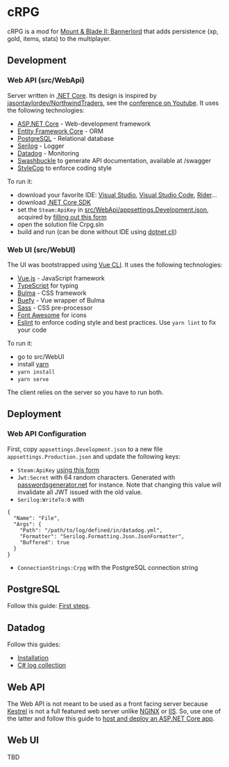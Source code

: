 # cRPG

cRPG is a mod for [Mount & Blade II: Bannerlord](https://store.steampowered.com/app/261550/Mount__Blade_II_Bannerlord)
that adds persistence (xp, gold, items, stats) to the multiplayer.

## Development

### Web API (src/WebApi)

Server written in [.NET Core](https://dotnet.microsoft.com). Its design is inspired by
[jasontaylordev/NorthwindTraders](https://github.com/jasontaylordev/NorthwindTraders), see the
[conference on Youtube](www.youtube.com/watch?v=Zygw4UAxCdg). It uses the following technologies:
- [ASP.NET Core](https://dotnet.microsoft.com/learn/aspnet/what-is-aspnet-core) - Web-development framework
- [Entity Framework Core](https://docs.microsoft.com/en-us/ef) - ORM
- [PostgreSQL](https://www.postgresql.org) - Relational database
- [Serilog](https://serilog.net) - Logger
- [Datadog](https://www.datadoghq.com) - Monitoring
- [Swashbuckle](https://github.com/domaindrivendev/Swashbuckle) to generate API documentation, available at /swagger
- [StyleCop](https://github.com/DotNetAnalyzers/StyleCopAnalyzers) to enforce coding style

To run it:
- download your favorite IDE: [Visual Studio](https://visualstudio.microsoft.com/vs), [Visual Studio Code](https://code.visualstudio.com), [Rider](https://www.jetbrains.com/rider)...
- download [.NET Core SDK](https://dotnet.microsoft.com/download)
- set the `Steam:ApiKey` in [src/WebApi/appsettings.Development.json](https://github.com/verdie-g/cRPG/blob/master/src/WebApi/appsettings.Development.json),
  acquired by [filling out this form](https://steamcommunity.com/dev/apikey)
- open the solution file Crpg.sln
- build and run (can be done without IDE using [dotnet cli](https://docs.microsoft.com/en-us/dotnet/core/tools/dotnet-run))

### Web UI (src/WebUI)

The UI was bootstrapped using [Vue CLI](https://cli.vuejs.org). It uses the following technologies:
- [Vue.js](https://vuejs.org) - JavaScript framework
- [TypeScript](https://www.typescriptlang.org) for typing
- [Bulma](https://bulma.io) - CSS framework
- [Buefy](https://buefy.org) - Vue wrapper of Bulma
- [Sass](https://sass-lang.com) - CSS pre-processor
- [Font Awesome](https://fontawesome.com) for icons
- [Eslint](https://eslint.org) to enforce coding style and best practices. Use `yarn lint` to fix your code

To run it:
- go to src/WebUI
- install [yarn](https://classic.yarnpkg.com/en/docs/install)
- `yarn install`
- `yarn serve`

The client relies on the server so you have to run both.

## Deployment

### Web API Configuration

First, copy `appsettings.Development.json` to a new file `appsettings.Production.json` and update
the following keys:
- `Steam:ApiKey` [using this form](https://steamcommunity.com/dev/apikey)
- `Jwt:Secret` with 64 random characters. Generated with [passwordsgenerator.net](https://passwordsgenerator.net)
  for instance. Note that changing this value will invalidate all JWT issued  with the old value.
- `Serilog:WriteTo:0` with 
```
{
  "Name": "File",
  "Args": {
    "Path": "/path/to/log/defined/in/datadog.yml",
    "Formatter": "Serilog.Formatting.Json.JsonFormatter",
    "Buffered": true
  }
}
```
- `ConnectionStrings:Crpg` with the PostgreSQL connection string

## PostgreSQL

Follow this guide: [First steps](https://wiki.postgresql.org/wiki/First_steps).

## Datadog

Follow this guides:
- [Installation](https://docs.datadoghq.com/videos/installation)
- [C# log collection](https://docs.datadoghq.com/logs/log_collection/csharp/?tab=serilog)

## Web API

The Web API is not meant to be used as a front facing server because [Kestrel](https://docs.microsoft.com/en-us/aspnet/core/fundamentals/servers/kestrel)
is not a full featured web server unlike [NGINX](https://www.nginx.com) or [IIS](https://www.iis.net). So,
use one of the latter and follow this guide to [host and deploy an ASP.NET Core app](https://docs.microsoft.com/en-us/aspnet/core/host-and-deploy).

## Web UI

TBD
